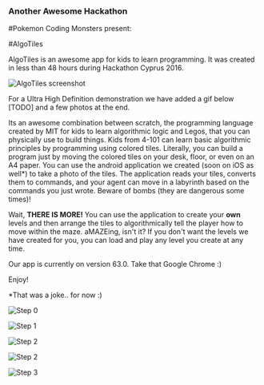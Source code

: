 ### Another Awesome Hackathon

#Pokemon Coding Monsters present:

#AlgoTiles

AlgoTiles is an awesome app for kids to learn programming. It was created in less than 48 hours during Hackathon Cyprus 2016.

![AlgoTiles screenshot](/docs-images/screenshot.jpg "AlgoTiles screenshot")

For a Ultra High Definition demonstration we have added a gif below [TODO] and a few photos at the end.

Its an awesome combination between scratch, the programming language created by MIT for kids to learn algorithmic logic and Legos, that you can physically use to build things. Kids from 4-101 can learn basic algorithmic principles by programming using colored tiles. Literally, you can build a program just by moving the colored tiles on your desk, floor, or even on an A4 paper. You can use the android application we created (soon on iOS as well*) to take a photo of the tiles. The application reads your tiles, converts them to commands, and your agent can move in a labyrinth based on the commands you just wrote. Beware of bombs (they are dangerous some times)!

Wait, **THERE IS MORE!** You can use the application to create your **own** levels and then arrange the tiles to algorithmically tell the player how to move within the maze. aMAZEing, isn't it? If you don't want the levels we have created for you, you can load and play any level you create at any time. 

Our app is currently on version 63.0. Take that Google Chrome :)

Enjoy!


*That was a joke.. for now :) 

![Step 0](/docs-images/step0.jpg "Cut your papers into tiles of the same size. Add them into A3 paper (8x4)")

![Step 1](/docs-images/step1.jpg "Open AlgoTiles app!")

![Step 2](/docs-images/step2.jpg "Press *Take Photo* button and take a photo of your *Solution* on the app")

![Step 2](/docs-images/step2-board.jpg "Your photo should be something similar to that.")

![Step 3](/docs-images/step3.jpg "Load the picture and the solution will run!. It will tell you if ")
